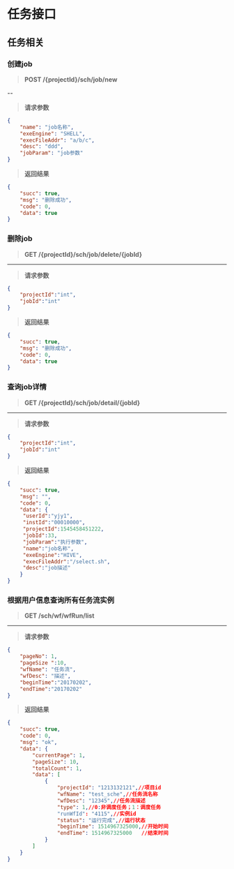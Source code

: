 # 任务接口

## 任务相关

### 创建job

> **POST  /{projectId}/sch/job/new**

--

> **请求参数**

```json
{
    "name": "job名称",
    "exeEngine": "SHELL",
    "execFileAddr": "a/b/c",
    "desc": "ddd",
    "jobParam": "job参数"
}
```

> **返回结果**

```json
{
    "succ": true,
    "msg": "删除成功",
    "code": 0,
    "data": true
}
```

### 删除job

> **GET  /{projectId}/sch/job/delete/{jobId}**

---

> **请求参数**

```json
{
    "projectId":"int",
    "jobId":"int"
}
```

> **返回结果**

```json
{
    "succ": true,
    "msg": "删除成功",
    "code": 0,
    "data": true
}
```

### 查询job详情

> **GET  /{projectId}/sch/job/detail/{jobId}**

---

> **请求参数**

```json
{
    "projectId":"int",
    "jobId":"int"
}
```

> **返回结果**

```json
{
    "succ": true,
    "msg": "",
    "code": 0,
    "data": {
     "userId":"yjy1",
     "instId":"00010000",
     "projectId":1545458451222,
     "jobId":33,
     "jobParam":"执行参数",
     "name":"job名称",
     "exeEngine":"HIVE",
     "execFileAddr":"/select.sh",
     "desc":"job描述"
    }
}
```

### 根据用户信息查询所有任务流实例

> **GET  /sch/wf/wfRun/list**

---

> **请求参数**

```json
{
    "pageNo": 1,
    "pageSize ":10,
    "wfName": "任务流",
    "wfDesc": "描述",
    "beginTime":"20170202",
    "endTime":"20170202"
}

```

> **返回结果**

```json
{
    "succ": true,
    "code": 0,
    "msg": "ok",
    "data": {
        "currentPage": 1,
        "pageSize": 10,
        "totalCount": 1,
        "data": [
            {
                "projectId": "1213132121",//项目id
                "wfName": "test_sche",//任务流名称
                "wfDesc": "12345",//任务流描述
                "type": 1,//0:非调度任务；1：调度任务
                "runWfId": "4115",//实例id
                "status": "运行完成",//运行状态
                "beginTime": 1514967325000,//开始时间
                "endTime": 1514967325000   //结束时间
            }
        ]
    }
}
```